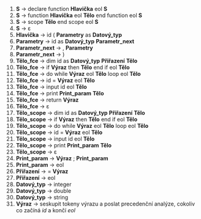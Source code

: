 1. __S__ 				→	declare  function __Hlavička__ eol __S__
 2. __S__				→	function __Hlavička__ eol __Tělo__ end function eol __S__
 3. __S__				→	scope __Tělo__ end scope eol __S__
 4. __S__				→ 	ε
 5. __Hlavička__		→	id ( __Parametry__ as __Datový_typ__
 6. __Parametry__		→	id as __Datový_typ__ __Parametr_next__
 7. __Parametr_next__	→	, __Parametry__
 8. __Parametr_next__	→	)
 9. __Tělo_fce__		→	dim id as __Datový_typ__ __Přiřazení__ __Tělo__
10. __Tělo_fce__		→	if __Výraz__ then __Tělo__ end if eol __Tělo__
11. __Tělo_fce__		→	do while __Výraz__ eol __Tělo__ loop eol __Tělo__
12. __Tělo_fce__		→	id = __Výraz__ eol __Tělo__
13. __Tělo_fce__		→	input id eol __Tělo__
14. __Tělo_fce__		→	print __Print_param__ __Tělo__
15. __Tělo_fce__		→	return __Výraz__ 
16. __Tělo_fce__		→	ε
17. __Tělo_scope__		→	dim id as __Datový_typ__ __Přiřazení__ __Tělo__
18. __Tělo_scope__		→	if __Výraz__ then __Tělo__ end if eol __Tělo__
19. __Tělo_scope__		→	do while __Výraz__ eol __Tělo__ loop eol __Tělo__
20. __Tělo_scope__		→	id = __Výraz__ eol __Tělo__
21. __Tělo_scope__		→	input id eol __Tělo__
22. __Tělo_scope__		→	print __Print_param__ __Tělo__
23. __Tělo_scope__		→	ε
24. __Print_param__		→	__Výraz__ ; __Print_param__
25. __Print_param__		→	eol
26. __Přiřazení__		→	= __Výraz__
27. __Přiřazení__		→	eol
28. __Datový_typ__		→	integer
29. __Datový_typ__		→	double
30. __Datový_typ__		→	string
31. __Výraz__			→	seskupit tokeny výrazu a poslat precedenční analýze,
							cokoliv co začíná _id_ a končí _eol_